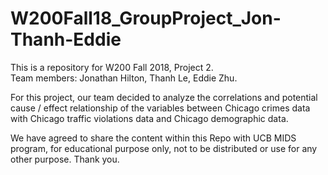 # W200Fall18_GroupProject_Jon-Thanh-Eddie

This is a repository for W200 Fall 2018, Project 2. 
<br />
Team members: Jonathan Hilton, Thanh Le, Eddie Zhu.

For this project, our team decided to analyze the correlations and potential cause / effect relationship of the variables between Chicago crimes data with Chicago traffic violations data and Chicago demographic data. 

We have agreed to share the content within this Repo with UCB MIDS program, for educational purpose only, not to be distributed or use for any other purpose.  Thank you.
